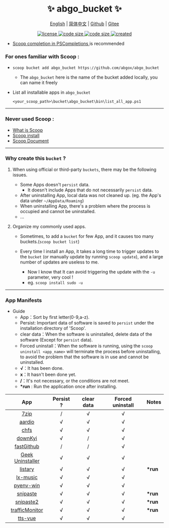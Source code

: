 <p align="center">
    <h1 align="center">✨ abgo_bucket ✨</h1>
</p>

<p align="center">
    <a href="README.md">English</a> |
    <a href="README-CN.md">简体中文</a> |
    <a href="https://github.com/abgox/abgo_bucket">Github</a> |
    <a href="https://gitee.com/abgox/abgo_bucket">Gitee</a>
</p>

<p align="center">
    <a href="https://github.com/abgox/abgo_bucket/blob/main/LICENSE">
        <img src="https://img.shields.io/github/license/abgox/abgo_bucket" alt="license" />
    </a>
    <a href="https://img.shields.io/github/languages/code-size/abgox/abgo_bucket.svg">
        <img src="https://img.shields.io/github/languages/code-size/abgox/abgo_bucket.svg" alt="code size" />
    </a>
    <a href="https://img.shields.io/github/repo-size/abgox/abgo_bucket.svg">
        <img src="https://img.shields.io/github/repo-size/abgox/abgo_bucket.svg" alt="code size" />
    </a>
    <a href="https://github.com/abgox/abgo_bucket">
        <img src="https://img.shields.io/badge/created-2023--6--1-blue" alt="created" />
    </a>
</p>

-   [Scoop completion in PSCompletions ](https://github.com/abgox/PSCompletions "PSCompletions")is recommended

### For ones familiar with Scoop :

-   `scoop bucket add abgo_bucket https://github.com/abgox/abgo_bucket`

    -   The `abgo_bucket` here is the name of the bucket added locally, you can name it freely

-   List all installable apps in `abgo_bucket`

    ```powershell>
    <your_scoop_path>\bucket\abgo_bucket\bin\list_all_app.ps1
    ```

---

### Never used Scoop :

-   [What is Scoop](https://github.com/ScoopInstaller/Scoop)
-   [Scoop install](https://github.com/ScoopInstaller/Install)
-   [Scoop Document](https://github.com/ScoopInstaller/Scoop/wiki)

---

### Why create this `bucket` ?

1. When using official or third-party `buckets`, there may be the following issues.

    - Some Apps doesn't `persist` data.
        - It doesn't include Apps that do not necessarily `persist` data.
    - After uninstalling App, local data was not cleaned up. (eg. the App's data under `~/AppData/Roaming`)
    - When uninstalling App, there's a problem where the process is occupied and cannot be uninstalled.
    - ...

2. Organize my commonly used apps.

    - Sometimes, to add a `bucket` for few App, and it causes too many buckets.(`scoop bucket list`)

    - Every time I install an App, it takes a long time to trigger updates to the `bucket` (or manually update by running `scoop update`), and a large number of updates are useless to me.
        - Now I know that It can avoid triggering the update with the `-u` parameter, very cool !
        - eg. `scoop install sudo -u`

---

### App Manifests

-   Guide
    -   App：Sort by first letter(0-9,a-z).
    -   Persist: Important data of software is saved to `persist` under the installation directory of 'Scoop'.
    -   clear data：When the software is uninstalled, delete data of the software (Except for `persist` data).
    -   Forced uninstall：When the software is running, using the `scoop uninstall <app_name>` will terminate the process before uninstalling, to avoid the problem that the software is in use and cannot be uninstalled.
    -   **√**：It has been done.
    -   **x**：It hasn't been done yet.
    -   **/**：It's not necessary, or the conditions are not meet.
    -   **\*run** : Run the application once after installing.

|                       App                        | Persist ? | clear data | Forced uninstall | Notes     |
| :----------------------------------------------: | :-------: | :--------: | :--------------: | --------- |
|            [7zip](/bucket/7zip.json)             |     /     |    √     |    √     |           |
|          [aardio](/bucket/aardio.json)           |     √     |    √     |    √     |           |
|            [chfs](/bucket/chfs.json)             |     √     |    √     |    √     |           |
|         [downKyi](/bucket/downkyi.json)          |     √     |    /     |    √     |           |
|      [fastGithub](/bucket/fastGithub.json)       |     /     |    /     |    √     |           |
| [Geek Uninstaller](/bucket/geekUninstaller.json) |     √     |    √     |    √     |           |
|         [listary](/bucket/listary.json)          |     √     |    √     |    √     | **\*run** |
|        [lx-music](/bucket/lx-music.json)         |     √     |    √     |    √     |           |
|       [pyenv-win](/bucket/pyenv-win.json)        |     √     |    √     |    √     |           |
|        [snipaste](/bucket/snipaste.json)         |     √     |    √     |    √     | **\*run** |
|       [snipaste2](/bucket/snipaste2.json)        |     √     |    √     |    √     | **\*run** |
|  [trafficMonitor](/bucket/trafficMonitor.json)   |     √     |    √     |    √     | **\*run** |
|         [tts-vue](/bucket/tts-vue.json)          |     √     |        √      |        √         |           |
